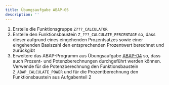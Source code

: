```yaml
---
title: Übungsaufgabe ABAP-05
description: ''
---
```


1. Erstelle die Funktionsgruppe `Z???_CALCULATOR`
2. Erstelle den Funktionsbaustein `Z_???_CALCULATE_PERCENTAGE` so, dass dieser aufgrund eines eingehenden Prozentsatzes sowie einer eingehenden Basiszahl den entsprechenden Prozentwert berechnet und zurückgibt
3. Erweitere das ABAP-Programm aus Übungsaufgabe [ABAP-04](abap-04.md) so, dass auch Prozent- und Potenzberechnungen durchgeführt werden können. Verwende für die Potenzberechnung den Funktionsbaustein `Z_ABAP_CALCULATE_POWER` und für die Prozentberechnung den 
Funktionsbaustein aus Aufgabenteil 2